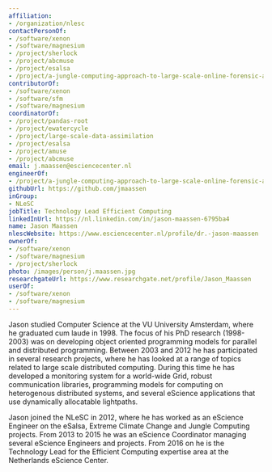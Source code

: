```yaml
---
affiliation:
- /organization/nlesc
contactPersonOf:
- /software/xenon
- /software/magnesium
- /project/sherlock
- /project/abcmuse
- /project/esalsa
- /project/a-jungle-computing-approach-to-large-scale-online-forensic-analysis
contributorOf:
- /software/xenon
- /software/sfm
- /software/magnesium
coordinatorOf:
- /project/pandas-root
- /project/ewatercycle
- /project/large-scale-data-assimilation
- /project/esalsa
- /project/amuse
- /project/abcmuse
email: j.maassen@esciencecenter.nl
engineerOf:
- /project/a-jungle-computing-approach-to-large-scale-online-forensic-analysis
githubUrl: https://github.com/jmaassen
inGroup:
- NLeSC
jobTitle: Technology Lead Efficient Computing
linkedInUrl: https://nl.linkedin.com/in/jason-maassen-6795ba4
name: Jason Maassen
nlescWebsite: https://www.esciencecenter.nl/profile/dr.-jason-maassen
ownerOf:
- /software/xenon
- /software/magnesium
- /project/sherlock
photo: /images/person/j.maassen.jpg
researchgateUrl: https://www.researchgate.net/profile/Jason_Maassen
userOf:
- /software/xenon
- /software/magnesium
---
```

Jason studied Computer Science at the VU University Amsterdam, where he graduated cum laude in 1998. The focus of his PhD research (1998-2003) was on developing object oriented programming models for parallel and distributed 
programming. Between 2003 and 2012 he has participated in several research projects, where he has looked at a range of topics related to large scale distributed computing. During this time he has developed a monitoring system for a world-wide 
Grid, robust communication libraries, programming models for computing on heterogenous distributed systems, and several eScience applications that use dynamically allocatable lightpaths. 

Jason joined the NLeSC in 2012, where he has worked as an eScience Engineer on the eSalsa, Extreme Climate Change and Jungle Computing projects. From 2013 to 2015 he was an eScience Coordinator managing several eScience Engineers 
and projects. From 2016 on he is the Technology Lead for the Efficient Computing expertise area at the Netherlands eScience Center.
